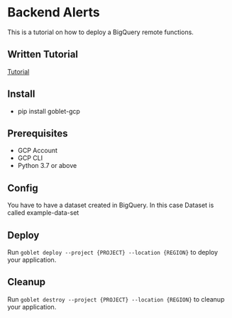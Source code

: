 # Backend Alerts

This is a tutorial on how to deploy a BigQuery remote functions.

## Written Tutorial

[Tutorial]()

## Install

* pip install goblet-gcp

## Prerequisites 

* GCP Account
* GCP CLI
* Python 3.7 or above

## Config

You have to have a dataset created in BigQuery. In this case Dataset is called example-data-set

## Deploy

Run `goblet deploy --project {PROJECT} --location {REGION}` to deploy your application.

## Cleanup

Run `goblet destroy --project {PROJECT} --location {REGION}` to cleanup your application.
